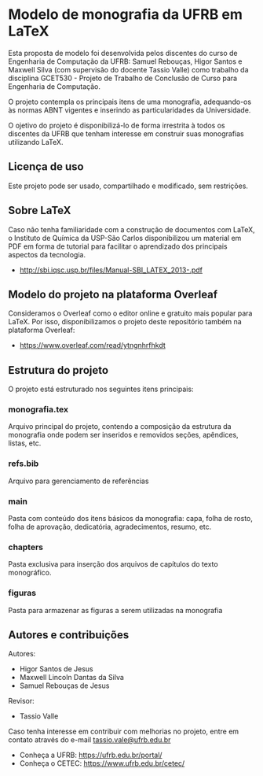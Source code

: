 # Modelo de monografia da UFRB em LaTeX

Esta proposta de modelo foi desenvolvida pelos discentes do curso de Engenharia de Computação da UFRB: Samuel Rebouças, Higor Santos e Maxwell Silva (com supervisão do docente Tassio Valle) como trabalho da disciplina GCET530 - Projeto de Trabalho de Conclusão de Curso para Engenharia de Computação.

O projeto contempla os principais itens de uma monografia, adequando-os às normas ABNT vigentes e inserindo as particularidades da Universidade.

O ojetivo do projeto é disponibilizá-lo de forma irrestrita à todos os discentes da UFRB que tenham interesse em construir suas monografias utilizando LaTeX.

## Licença de uso

Este projeto pode ser usado, compartilhado e modificado, sem restrições.

## Sobre LaTeX

Caso não tenha familiaridade com a construção de documentos com LaTeX, o Instituto de Química da USP-São Carlos disponibilizou um material em PDF em forma de tutorial para facilitar o aprendizado dos principais aspectos da tecnologia.

* http://sbi.iqsc.usp.br/files/Manual-SBI_LATEX_2013-.pdf

## Modelo do projeto na plataforma Overleaf

Consideramos o Overleaf como o editor online e gratuito mais popular para LaTeX. Por isso, disponibilizamos o projeto deste repositório também na plataforma Overleaf:

* https://www.overleaf.com/read/ytngnhrfhkdt

## Estrutura do projeto

O projeto está estruturado nos seguintes itens principais:

### monografia.tex

Arquivo principal do projeto, contendo a composição da estrutura da monografia onde podem ser inseridos e removidos seções, apêndices, listas, etc.

### refs.bib

Arquivo para gerenciamento de referências

### main

Pasta com conteúdo dos itens básicos da monografia: capa, folha de rosto, folha de aprovação, dedicatória, agradecimentos, resumo, etc.

### chapters

Pasta exclusiva para inserção dos arquivos de capítulos do texto monográfico.

### figuras

Pasta para armazenar as figuras a serem utilizadas na monografia

## Autores e contribuições

Autores:

* Higor Santos de Jesus
* Maxwell Lincoln Dantas da Silva
* Samuel Rebouças de Jesus

Revisor:

* Tassio Valle

Caso tenha interesse em contribuir com melhorias no projeto, entre em contato através do e-mail tassio.vale@ufrb.edu.br

* Conheça a UFRB: https://ufrb.edu.br/portal/
* Conheça o CETEC: https://www.ufrb.edu.br/cetec/
